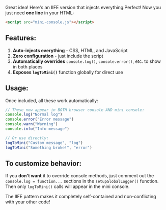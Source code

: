 Great idea! Here's an IIFE version that injects everything:Perfect! Now you just need **one line** in your HTML:

```html
<script src="mini-console.js"></script>
```

## Features:

1. **Auto-injects everything** - CSS, HTML, and JavaScript
2. **Zero configuration** - just include the script
3. **Automatically overrides** `console.log()`, `console.error()`, etc. to show in both places
4. **Exposes `logToMini()`** function globally for direct use

## Usage:

Once included, all these work automatically:

```javascript
// These now appear in BOTH browser console AND mini console:
console.log("Normal log")
console.error("Error message")
console.warn("Warning")
console.info("Info message")

// Or use directly:
logToMini("Custom message", "log")
logToMini("Something broke!", "error")
```

## To customize behavior:

If you **don't want** it to override console methods, just comment out the `console.log = function...` sections in the `setupGlobalLogger()` function. Then only `logToMini()` calls will appear in the mini console.

The IIFE pattern makes it completely self-contained and non-conflicting with your other code!